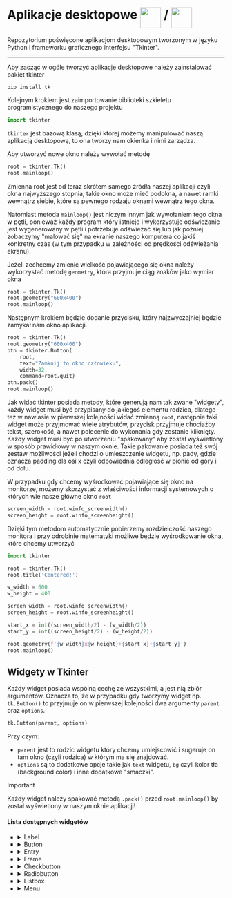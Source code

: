 # Aplikacje desktopowe <img align="top" src="https://github.com/user-attachments/assets/38b3a274-ac3b-4f93-823b-d79c866ccf5a" width="48" height="48" /> / <img align="top" src="https://github.com/user-attachments/assets/4bb7db71-c03a-4a5f-afd7-3957340e38e1" width="48" height="48" />

Repozytorium poświęcone aplikacjom desktopowym tworzonym w języku Python i frameworku graficznego interfejsu "Tkinter".

---
Aby zacząć w ogóle tworzyć aplikacje desktopowe należy zainstalować pakiet tkinter
```console
pip install tk
```

Kolejnym krokiem jest zaimportowanie biblioteki szkieletu programistycznego do naszego projektu
```python
import tkinter
```

``tkinter`` jest bazową klasą, dzięki której możemy manipulować naszą aplikacją desktopową, to ona tworzy nam okienka i nimi zarządza.

Aby utworzyć nowe okno należy wywołać metodę
```python
root = tkinter.Tk()
root.mainloop()
```

Zmienna root jest od teraz skrótem samego źródła naszej aplikacji czyli okna najwyższego stopnia, takie okno może mieć podokna, a nawet ramki wewnątrz siebie, które są pewnego rodzaju oknami wewnątrz tego okna.

Natomiast metoda ``mainloop()`` jest niczym innym jak wywołaniem tego okna w pętli, ponieważ każdy program który istnieje i wykorzystuje odświeżanie jest wygenerowany w pętli i potrzebuje odświeżać się lub jak później zobaczymy "malować się" na ekranie naszego komputera co jakiś konkretny czas (w tym przypadku w zależności od prędkości odświeżania ekranu).

Jeżeli zechcemy zmienić wielkość pojawiającego się okna należy wykorzystać metodę ``geometry``, która przyjmuje ciąg znaków jako wymiar okna
```python
root = tkinter.Tk()
root.geometry("600x400")
root.mainloop()
```

Następnym krokiem będzie dodanie przycisku, który najzwyczajniej będzie zamykał nam okno aplikacji.
```python
root = tkinter.Tk()
root.geometry("600x400")
btn = tkinter.Button(
    root,
    text="Zamknij to okno człowieku",
    width=32,
    command=root.quit)
btn.pack()
root.mainloop()
```

Jak widać tkinter posiada metody, które generują nam tak zwane "widgety", każdy widget musi być przypisany do jakiegoś elementu rodzica, dlatego też w nawiasie w pierwszej kolejności widać zmienną ``root``, następnie taki widget może przyjmować wiele atrybutów, przycisk przyjmuje chociażby tekst, szerokość, a nawet polecenie do wykonania gdy zostanie kliknięty. 
Każdy widget musi być po utworzeniu "spakowany" aby został wyświetlony w sposób prawidłowy w naszym oknie. Takie pakowanie posiada też swój zestaw możliwości jeżeli chodzi o umieszczenie widgetu, np. pady, gdzie oznacza padding dla osi x czyli odpowiednia odległość w pionie od góry i od dołu.

W przypadku gdy chcemy wyśrodkować pojawiające się okno na monitorze, możemy skorzystać z właściwości informacji systemowych o których wie nasze główne okno ``root``
```python
screen_width = root.winfo_screenwidth()
screen_height = root.winfo_screenheight()
```
Dzięki tym metodom automatycznie pobierzemy rozdzielczość naszego monitora i przy odrobinie matematyki możliwe będzie wyśrodkowanie okna, które chcemy utworzyć
```python
import tkinter

root = tkinter.Tk()
root.title('Centered!')

w_width = 600
w_height = 400 

screen_width = root.winfo_screenwidth()
screen_height = root.winfo_screenheight()

start_x = int((screen_width/2) - (w_width/2))
start_y = int((screen_height/2) - (w_height/2))

root.geometry(f'{w_width}x{w_height}+{start_x}+{start_y}')
root.mainloop()
```

## Widgety w Tkinter

Każdy widget posiada wspólną cechę ze wszystkimi, a jest nią zbiór argumentów. Oznacza to, że w przypadku gdy tworzymy widget np. ``tk.Button()`` to przyjmuje on w pierwszej kolejności dwa argumenty ``parent`` oraz ``options``.
```python
tk.Button(parent, options)
```
Przy czym:
- ``parent`` jest to rodzic widgetu który chcemy umiejscowić i sugeruje on tam okno (czyli rodzica) w którym ma się znajdować.
- ``options`` są to dodatkowe opcje takie jak ``text`` widgetu, ``bg`` czyli kolor tła (background color) i inne dodatkowe "smaczki".


> [!IMPORTANT]
> Każdy widget należy spakować metodą ``.pack()`` przed ``root.mainloop()`` by został wyświetlony w naszym oknie aplikacji!



#### Lista dostępnych widgetów
<ul type="square">
    <li>
        <details>
            <summary>Label</summary>
            Label to widżet służący do implementacji pól wyświetlania, w których można umieszczać tekst lub obrazy. 
			
			
   ```python
   tk.Label(root, text="Przykładowy tekst")
   ```
			
        
</details>
    </li>
    
<li>        
<details>
<summary>Button</summary>
Button jest graficznym elementem sterującym używanym do tworzenia klikalnych przycisków w graficznym interfejsie użytkownika (GUI). Zapewnia on użytkownikom sposób wyzwalania akcji lub zdarzeń po kliknięciu (odpowiada temu dodatkowa opcja ``command``).

```python
tk.Button(root, text="Przykładowy przycisk", bg="lightgreen")
```
 
</details>
</li>
    <li>        
        <details>
            <summary>Entry</summary>
            Entry jest widżetem służącym do wprowadzania lub wyświetlania pojedynczej linii tekstu. Można powiedzieć, że jest odpowiednikiem input'a w HTML. 
            
	
```python
tk.Entry(root, font=('arial', 12, 'bold'))
```


   
</details>
    </li>
    <li>        
        <details>
            <summary>Frame</summary>
            Frame to obszar na ekranie. Widżet ten może być również używany jako miejsce bazowe (rodzic) do implementacji złożonych widżetów. Służy do organizowania grupy widżetów.
            Widżet może zdawać się skomplikowany, jednak taki nie jest - służy do grupowania innych widżetów, porównalibyśmy go do znacznika `div` w HTML, możemy również dzięki niemu lepiej organizować przestrzeń naszej aplikacji. 
                
```python
first_frame = tk.Frame(root,background="blue", padx=20, pady=20)
label = tk.Label(first_frame, text="Tekst label")
button = tk.Button(first_frame, text="Przycisk", bg="lightgreen")
entry = tk.Entry(first_frame, font=('arial', 12, 'bold'))
label.pack()
button.pack()
entry.pack()
first_frame.pack(padx=20, pady=20)
	
second_frame = tk.Frame(root,background="orange", padx=20, pady=20)

label2 = tk.Label(second_frame, text="Tekst label")
button2 = tk.Button(second_frame, text="Przycisk", bg="lightgreen")
entry2 = tk.Entry(second_frame, font=('arial', 12, 'bold'))
label2.pack()
button2.pack()
entry2.pack()
second_frame.pack(padx=20, pady=20)
```

Jak widać ramka może posiadać sporą ilość widżetów, które trzeba spakować, aby nieco ułatwić sobie życie "pakowaniem" można zastosować prostą pętle, która tyczy się wszystkich dzieci naszej ramki (czyli widżetów)
```python
for dziecko in first_frame.children.values():
    dziecko.pack()
```

</details>
    </li>
    <li>        
        <details>
            <summary>Checkbutton</summary>
            Checkbutton jest standardowym widżetem Tkinter, który jest używany do implementacji opcji włączania/wyłączania. Przyciski wyboru mogą zawierać tekst lub obrazy. 

```python
tk.Checkbutton(root, text="Check mate!", onvalue=1, offvalue=0)
```
			
</details>
    </li>
    <li>        
        <details>
            <summary>Radiobutton</summary>
            Radiobutton jest standardowym widżetem używanym do implementacji wyboru "jeden z wielu". Radiobuttony mogą zawierać tekst lub obrazy, a z każdym przyciskiem można powiązać funkcję lub metodę języka Pythona.
            
```python
tk.Radiobutton(root, text="First option of many!", value=1)
```
			
</details>
    </li>
    <li>        
        <details>
            <summary>Listbox</summary>
            Listbox służy do wyświetlania listy elementów. 
			Elementy te muszą mieć ten sam typ czcionki i ten sam kolor czcionki.
			Elementy muszą być również typu Text. Użytkownik może wybrać jeden lub więcej elementów z podanej listy zgodnie z wymaganiami.
            
```python
listbox = tk.Listbox(first_frame, bg="lightblue", fg="black", font=("Helvetica", 10))
listbox.insert(1,"First")
listbox.insert(2,"Second")
listbox.insert(3,"Third")
listbox.insert(4,"Forth")
```
			
</details>
    </li>
    <li>        
        <details>
            <summary>Menu</summary>
            Powszechnym zastosowaniem menu jest zapewnienie wygodnego dostępu do różnych operacji, takich jak zapisywanie lub otwieranie pliku, zamykanie programu lub manipulowanie danymi. Menu najwyższego poziomu są wyświetlane tuż pod paskiem tytułu okna głównego lub innych okien najwyższego poziomu.
			
```python
menu = tk.Menu(root)

first_menu = tk.Menu(menu, tearoff=0)
menu.add_cascade(label="Option", menu=first_menu)
first_menu.add_command(label="> Suboption 1", command=donothing)
first_menu.add_command(label="> Suboption 2", command=donothing)
first_menu.add_command(label="> Suboption 3", command=donothing)

second_menu = tk.Menu(menu, tearoff=0)
menu.add_cascade(label="Edit", menu=second_menu)
second_menu.add_command(label="> Subedit 1", command=donothing)
second_menu.add_command(label="> Subedit 2", command=donothing)
second_menu.add_command(label="> Subedit 3", command=donothing)

root.config(menu=menu)
```

1. Najpierw tworzony jest widżet Menu i dodawany do naszego okna głównego (root).
2. Następnie tworzone jest pierwsze menu którego rodzicem jest widżet "menu".
3. Aby dodać rozwijaną opcje z "pod opcjami" należy wykorzystać metode ``add_cascade()``, która określa nazwe opcji rozwijanej oraz jej główne menu (utworzone linie wcześniej).
4. Ostecznie by dodać podopcje wykorzystywana jest metoda ``add_command()``, przyjmująca przykładowy tekst oraz polecenie do wykonania.

##### Należy również do głównego okna aplikacji dodać configuracje, która wskazuje, które menu będzie podpięte pod to okno.

</details>
    </li>
</ul>
